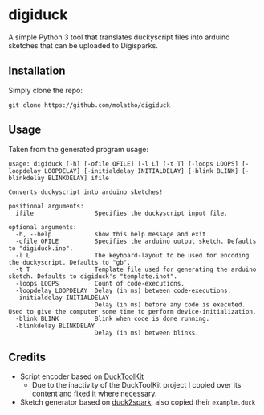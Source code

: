 # digiduck

A simple Python 3 tool that translates duckyscript files into arduino sketches that can be uploaded to Digisparks.

## Installation

Simply clone the repo:
```
git clone https://github.com/molatho/digiduck
```

## Usage

Taken from the generated program usage:
```
usage: digiduck [-h] [-ofile OFILE] [-l L] [-t T] [-loops LOOPS] [-loopdelay LOOPDELAY] [-initialdelay INITIALDELAY] [-blink BLINK] [-blinkdelay BLINKDELAY] ifile

Converts duckyscript into arduino sketches!

positional arguments:
  ifile                 Specifies the duckyscript input file.

optional arguments:
  -h, --help            show this help message and exit
  -ofile OFILE          Specifies the arduino output sketch. Defaults to "digiduck.ino".
  -l L                  The keyboard-layout to be used for encoding the duckyscript. Defaults to "gb".
  -t T                  Template file used for generating the arduino sketch. Defaults to digiduck's "template.inot".
  -loops LOOPS          Count of code-executions.
  -loopdelay LOOPDELAY  Delay (in ms) between code-executions.
  -initialdelay INITIALDELAY
                        Delay (in ms) before any code is executed. Used to give the computer some time to perform device-initialization.
  -blink BLINK          Blink when code is done running.
  -blinkdelay BLINKDELAY
                        Delay (in ms) between blinks.
```

## Credits
* Script encoder based on [DuckToolKit](https://github.com/Audition-CSBlock/DuckToolkit/commit/79954821f3c9e0f4985d2f43b838049423849851)
    * Due to the inactivity of the DuckToolKit project I copied over its content and fixed it where necessary.
* Sketch generator based on [duck2spark](https://github.com/mame82/duck2spark), also copied their `example.duck`